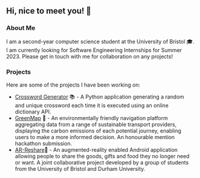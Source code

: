 ## Hi, nice to meet you! 👋

### About Me
I am a second-year computer science student at the University of Bristol 🎓. I am currently looking for Software Engineering Internships for Summer 2023. Please get in touch with me for collaboration on any projects!

### Projects
Here are some of the projects I have been working on:
* [Crossword Generator](https://github.com/artur-varosyan/crossword-generator) 📚 - A Python application generating a random and unique crossword each time it is executed using an online dictionary API.
* [GreenMap](https://github.com/mitchLui/greenmap) 📍 - An environmentally friendly navigation platform aggregating data from a range of sustainable transport providers, displaying the carbon emissions of each potential journey, enabling users to make a more informed decision. An honourable mention hackathon submission.
* [AR-Reshare](https://github.com/spe-uob/2021-ARReshare/tree/develop)📱 - An augmented-reality enabled Android application allowing people to share the goods, gifts and food they no longer need or want. A joint collaborative project developed by a group of students from the University of Bristol and Durham University.
